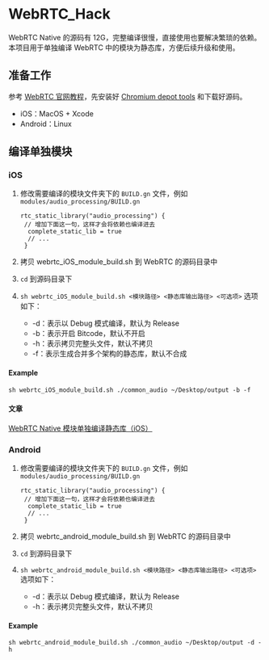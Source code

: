 # WebRTC_Hack

WebRTC Native 的源码有 12G，完整编译很慢，直接使用也要解决繁琐的依赖。本项目用于单独编译 WebRTC 中的模块为静态库，方便后续升级和使用。

## 准备工作

参考 [WebRTC 官网教程](https://webrtc.org/native-code/development/)，先安装好 [Chromium depot tools](http://dev.chromium.org/developers/how-tos/install-depot-tools) 和下载好源码。

* iOS：MacOS + Xcode
* Android：Linux

## 编译单独模块

### iOS

1. 修改需要编译的模块文件夹下的 `BUILD.gn` 文件，例如 `modules/audio_processing/BUILD.gn`

   ```
   rtc_static_library("audio_processing") {
   	// 增加下面这一句，这样才会将依赖也编译进去
     complete_static_lib = true 
     // ...
    }
   ```

2. 拷贝 webrtc_iOS_module_build.sh 到 WebRTC 的源码目录中

3. `cd` 到源码目录下

4. `sh webrtc_iOS_module_build.sh <模块路径> <静态库输出路径> <可选项>` 选项如下：

   * -d：表示以 Debug 模式编译，默认为 Release
   * -b：表示开启 Bitcode，默认不开启
   * -h：表示拷贝完整头文件，默认不拷贝
   * -f：表示生成合并多个架构的静态库，默认不合成

#### Example

```shell
sh webrtc_iOS_module_build.sh ./common_audio ~/Desktop/output -b -f
```

#### 文章

[WebRTC Native 模块单独编译静态库（iOS）](https://nemocdz.github.io/post/webrtc-native-%E6%A8%A1%E5%9D%97%E5%8D%95%E7%8B%AC%E7%BC%96%E8%AF%91%E9%9D%99%E6%80%81%E5%BA%93ios/)

### Android

1. 修改需要编译的模块文件夹下的 `BUILD.gn` 文件，例如 `modules/audio_processing/BUILD.gn`

   ```
   rtc_static_library("audio_processing") {
   	// 增加下面这一句，这样才会将依赖也编译进去
     complete_static_lib = true 
     // ...
    }
   ```

2. 拷贝 webrtc_android_module_build.sh 到 WebRTC 的源码目录中

3. `cd` 到源码目录下

4. `sh webrtc_android_module_build.sh <模块路径> <静态库输出路径> <可选项>` 选项如下：

   * -d：表示以 Debug 模式编译，默认为 Release
   * -h：表示拷贝完整头文件，默认不拷贝

#### Example

```shell
sh webrtc_android_module_build.sh ./common_audio ~/Desktop/output -d -h
```

